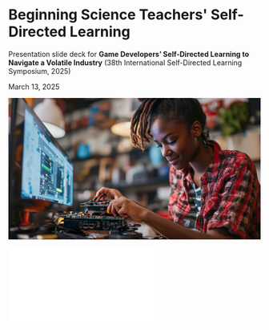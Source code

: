 # Beginning Science Teachers' Self-Directed Learning

Presentation slide deck for **Game Developers’ Self-Directed Learning to Navigate a Volatile Industry** (38th International Self-Directed Learning Symposium, 2025)

March 13, 2025

![](img/game-dev.png)


![Preprint paper available here](sdl25-preprint.pdf)